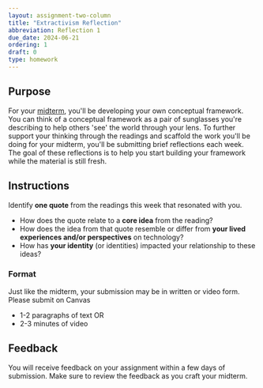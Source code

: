 ```yaml
---
layout: assignment-two-column
title: "Extractivism Reflection"
abbreviation: Reflection 1
due_date: 2024-06-21
ordering: 1
draft: 0
type: homework
---
```


## Purpose
For your [midterm]({{site.baseurl}}/assignments/midterm), you'll be developing your own conceptual framework. You can think of a conceptual framework as a pair of sunglasses you're describing to help others 'see' the world through your lens. To further support your thinking through the readings and scaffold the work you'll be doing for your midterm, you'll be submitting brief reflections each week. The goal of these reflections is to help you start building your framework while the material is still fresh.

## Instructions
Identify **one quote** from the readings this week that resonated with you.
- How does the quote relate to a **core idea** from the reading?
- How does the idea from that quote resemble or differ from **your lived experiences and/or perspectives** on technology?
- How has **your identity** (or identities) impacted your relationship to these ideas?

### Format
Just like the midterm, your submission may be in written or video form. Please submit on Canvas
- 1-2 paragraphs of text OR 
- 2-3 minutes of video

## Feedback
You will receive feedback on your assignment within a few days of submission. Make sure to review the feedback as you craft your midterm.